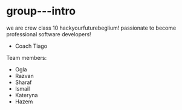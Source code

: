 # group---intro
we are crew class 10 hackyourfuturebeglium! 
passionate to become professional software developers!

* Coach
Tiago

Team members:

* Ogla
* Razvan
* Sharaf
* Ismail
* Kateryna
* Hazem

